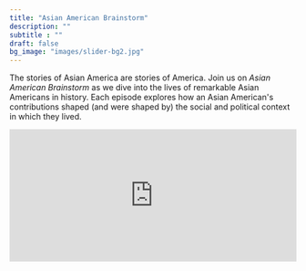 ```yaml
---
title: "Asian American Brainstorm"
description: ""
subtitle : ""
draft: false
bg_image: "images/slider-bg2.jpg"
---
```


The stories of Asian America are stories of America. Join us on _Asian American Brainstorm_ as we dive into the lives of remarkable Asian Americans in history. Each episode explores how an Asian American's contributions shaped (and were shaped by) the social and political context in which they lived. 

<iframe src="https://open.spotify.com/embed-podcast/episode/7DjcGcnOjFvmfzaXGIeBal" width="100%" height="232" frameborder="0" allowtransparency="true" allow="encrypted-media"></iframe>
